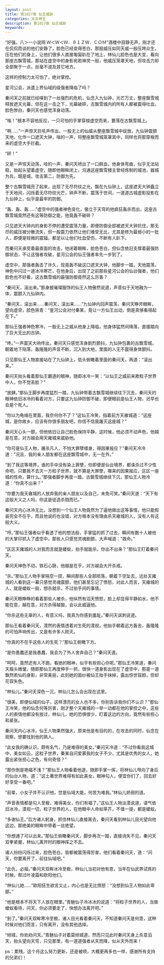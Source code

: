 ```yaml
---
layout: post
title: 第1027章 仙王威胁
categories: 太古神王
description: 第1027章 仙王威胁
keywords:
---
```


“好强。八＞一小说网  Ｗ＜Ｗ＜Ｗ．８１ＺＷ．ＣＯＭ”酒楼中寂静无声，刚才还在侃侃而谈的他们安静了，脸色已经变得苍白，那股威压如同天威一般压垮众生，压在他们的身上，让他们很多人直接匍匐趴在了地上，林仙儿脸色也是大变，看向那座古飘雪城，那站在虚空中的身影宛若神灵一般，他威压笼罩天地，但攻击力却全部聚于一点，丝毫不波及其它地方。

这样的控制力太可怕了，绝对掌控。

星河公会，派遣上界仙域的级强者降临了吗？

秦问天之前就已经嗅到了一丝强烈的危机，仙念入九仙钟，光芒万丈，整座飘雪城释放遮天光幕，但在这一击之下，光幕破碎，古飘雪城内的所有人都被震得吐血，脸色惨白，秦问天也感觉浑身动荡。

“嗡！”根本不容他反应，一只可怕的手掌穿梭虚空而来，要落在古飘雪城上。

“啊……”一声惊天巨吼声传出，一股无上的仙威从整座飘雪城中绽放，九仙钟震颤天地，化作一口遮天大钟，嗡的一声，将整座飘雪城笼罩其中，同样也将那穿梭而来的虚空大手拦截。

“砰！”

又是一声惊天动荡，哇的一声，秦问天喷出了一口鲜血，他身体弯曲，似乎无法站稳，抬起头望着虚空，随即他眼眸闭上，沟通这座飘雪楼主曾经炼制的城池，器城为兵，既是城，攻击第二，防御为先。

整个古飘雪城亮了起来，出现了无尽符纹之光，飘在九仙钟上，这座遮天大钟矗立于天地间，闪烁着无尽符纹光芒，钟声不断，震荡于世间，一道道古城虚影投影在九仙钟上，似乎是最牢的防御。

“轰、轰、轰……”虚空中的强者神色变化，傲立于天穹的他疯狂轰杀而出，这座古飘雪城竟然还有这等防御之能，他竟轰不破碎？

只见遮天大钟内的身影不停的遭受震荡力量，即便防御全部被遮天大钟抗住，那无尽的威压被分散流失，但一股震力依然让他们难受无比，尤其是修为最弱小的一批人，即便是轻微的震辐，都足以让他们吐血受伤，不断有人趴下。

而秦问天承受着最直面的攻击，他闭着眼眸，脸色苍白，但仙念依旧支撑着最强防御状态，不让这强者攻破，星河公会的仙王强者率先一步到了。

虚空中，那强者轰击了许久，现竟轰不破这口遮天大钟，他脚步一踏，天地震荡，神色中闪过一道冰冷寒芒，在他身后，出现了之前那些星河公会的仙台强者，他们脸色也不好看，这古飘雪城的最强防御竟然这么厉害？

“秦问天，滚出来。”那身披璀璨服饰的仙王人物傲然说道，声音似于天地融为一体，震颤入九仙钟内。

“秦问天，滚出来……秦问天，滚出来……”九仙钟内回声震荡，秦问天睁开眼眸，望向虚空，脸色铁青：“星河公会对付秦某，竟让一方仙王出动，倒是真够看得起在下。”

那仙王强者神色寒冷，一股无上之威从他身上降临，他身体猛然间降落，直接踏向了巨大无比的古钟。

“咚。”一声震天大响传出，秦问天只感觉浑身剧烈颤抖，九仙钟包裹的古飘雪城，朝着地下陷落，轰隆隆的声音不断，沉入到大地，里面的人无不震得身体颤抖。

只见那仙王人物直接站在了九仙钟上，低头俯瞰着里面的秦问天，再道：“滚出来。”

秦问天抬头看着那仙王霸道的眼神，随即冰冷一笑：“以仙王之威前来欺粒子世界中人，你不觉丢脸？”

“放肆。”那仙王脚步再度猛烈一踏，九仙钟带着古飘雪城继续往下沉去，秦问天的眼神依旧冰冷的看着对方，只要这九仙钟防御不破，即便眼前是仙王人物，迟早也会是个死人。

“你以为龟缩在里面，我奈何你不了？”这仙王冷笑，指着前方天雍城道：“这座城，是你故乡，应该有你很多朋友吧，你信不信我屠灭这座城？”

秦问天心头一颤，但他依旧让自己脸色保持平静，这时候，他必须不动声色，他越是在意，对方越会用天雍城来威胁他。

“你可是仙王人物，屠杀凡人，不怕大罪孽缠身，得因果报应？”秦问天冷冷道：“况且，我的亲人朋友都在这座飘雪城中，无一在外。”

“到了我这等境界，谁的手中没有染上罪孽，你即便是仙台境界，都诛杀过不少性命吧，只要我不去灭一方粒子世界，就不算是大罪孽，哪来的因果报应，区区一座城的性命，算什么。”那强者脚步再度一踏，古飘雪城继续下沉，那仙王人物冷道：“你真不出来？”

“你要为我天雍城的人放弃我的亲人朋友以及自己，未免可笑。”秦问天道：“天下有这般大义之人吗，你这是徒造杀戮而已。”

秦问天内心冰冷无比，没想到一个仙王人物竟然为了逼他做出这等事情，他只能假装完全不在乎，而且他说的也没错，对方根本没有理由杀天雍城的人，没有人有这般大义。

“哼。”那仙王强者似乎看透了他的想法般，手掌猛的抓了过去，瞬间有数十人被他的大掌印抓入了虚空中，那些人只感觉灵魂剧颤，大声喊道：“救命。”

“区区天雍城的人对我而言就是蝼蚁，抬手就能杀，你出不出来？”那仙王盯着秦问天。

秦问天神色不动，铁石心肠，他越是在乎，对方越会大开杀戒。

“杀。”那仙王人物手掌隔空一捏，瞬间那些人全部陨落，朝着下空坠去，远处天雍城的人看到这一幕只感觉灵魂震颤，他们甚至忘记了愤怒，对此人而言，天雍城的人，就是蝼蚁一般，想杀就杀，不过抬手间的事情。

秦问天眼睁睁的看着那些人被杀，他纵然有滔天愤怒，脸上却显得平静如水，他不能在意，越在意，对方杀得越狠，会以此威逼他。

“你杀这些无辜的人，有意义吗，我真为你感到羞耻。”秦问天讽刺说道。

那仙王看着秦问天，漠然的表情透着对生死的漠视，他抬手朝着远方轰去，轰隆隆的可怕声响传出，又是有许多人陨灭。

“你真的不在乎这些人的生死？”那仙王俯瞰下方。

“是你愚蠢还是我愚蠢，我会为了外人舍弃自己？”秦问天道。

“呵呵，竟然还有人不跑，看她的眼神，似乎有些担心你呢。”那仙王冷笑道，秦问天眉头微皱，随即那仙王再度伸手一抓，很快一道身影出现在了虚空中，那是一道飘然若仙的身影，非常美丽，此刻她的面纱被仙王抬手抹掉，露出惊世容颜，但却花容失色。

“林仙儿。”秦问天深色一沉，林仙儿怎么会出现在这里。

“很美，即便仙域的仙子，这样漂亮的女人也不多，你别告诉我你们不认识？”那仙王冷笑，他的仙念何等厉害，刚才整个天雍城的一举一动都在他的掌控之中，这些人的表情他都没有放过，林仙儿，她的恐惧很少，盯着这边的方向，竟然有些担心和紧张。

秦问天内心冰冷，仙王人物果然强大，原来他是有目的的，在攻击的同时，仙念在观察，想要找到他的熟人。

“此女我的确认识，颇有名气，乃是难得的美女。”秦问天冷道：“不过你看我这城中，美女如云，这粒子世界，秦某自问爱慕我的女子不少，尤其是优秀的女人，她露出紧张担心之色，有何奇怪？”

“那你倒是艳福不浅？”那仙王人物看着他道，随即手掌一挥，将林仙儿甩向了身后的仙台人物，道：“这土著世界难得有如此美女，眼神勾人，便宜你们了，回去好好享受一番吧。”

“前辈，小女子并不认识他，您是仙域大能，何苦为难我。”林仙儿娇弱的道。

“声音表情都是勾人至极，难得美女，你们有福了。”这仙王人物淡漠说道，语气依旧冰冷，漠视一切，粒子世界的人，在他眼中人命如草芥，不值一提，都是蝼蚁。

“多谢仙王。”后方诸人躬身，抓住林仙儿直接离去，秦问天看到林仙儿目光望向他这边，那绝美的眼眸中带着一丝绝望。

“你想通了可以出来。”那仙王俯瞰秦问天，脚步再次一踏，直接消失不见，秦问天双拳紧握，林仙儿离开时的眼神挥之不去。

诸人纷纷闪烁过来，脸色苍白，皆都被震荡得厉害，他们看着秦问天，道：“问天，你要离开了，前往仙域吧。”

“此仇，必报。”秦问天双眸冰冷至极，林仙儿当初对他有恩，当年在仙武界试炼的时候，帮过叶凌霜和欧阳他们。

“林仙儿她……”欧阳狂生欲言又止，内心也是无比愤怒：“没想到仙王人物如此卑鄙。”

“他是根本不将天下人放在眼里。”青魅仙子冷冰冰的说道：“将粒子世界的人，当做蝼蚁看待，问天，你必须要走了，快想办法离开吧。”

“到了。”秦问天双眸寒冷至极，诸人目光看着秦问天，不知道秦问天是何意，这种时候对他们而言，只有离开，没有其他选择。

“倾城，你劝劝问天。”青魅仙子对着莫倾城道，然而只见此时秦问天身上杀意滔天，抬头望向天穹，只见那里，有一道道强者从天而降，似从天外而来！

ps：累残，这个月这么努力更新，还是被喷，大概更再多也一样，感谢所有支持的兄弟们！
